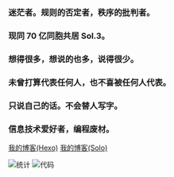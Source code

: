 ### 迷茫者。规则的否定者，秩序的批判者。  
### 现同 70 亿同胞共居 Sol.3。  
### 想得很多，想说的也多，说得很少。  
### 未曾打算代表任何人，也不喜被任何人代表。  
### 只说自己的话。不会替人写字。  
### 信息技术爱好者，编程废材。  
[我的博客(Hexo)](https://stblog.penclub.club)  [我的博客(Solo)](https://penclub.imfast.io)

![统计](https://github-readme-stats.vercel.app/api?username=lixiang810&show_icons=true)
![代码](https://github-readme-stats.vercel.app/api/top-langs?username=lixiang810&show_icons=true)

<!--
**lixiang810/lixiang810** is a ✨ _special_ ✨ repository because its `README.md` (this file) appears on your GitHub profile.

Here are some ideas to get you started:

- 🔭 I’m currently working on ...
- 🌱 I’m currently learning ...
- 👯 I’m looking to collaborate on ...
- 🤔 I’m looking for help with ...
- 💬 Ask me about ...
- 📫 How to reach me: ...
- 😄 Pronouns: ...
- ⚡ Fun fact: ...
-->
